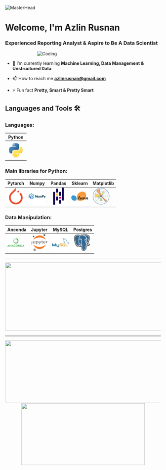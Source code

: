 ![MasterHead](https://user-images.githubusercontent.com/31812582/118072005-93d46980-b3c6-11eb-9afd-629b4f706a56.gif)
<h1>Welcome, I'm Azlin Rusnan</h1>
<h3>Experienced Reporting Analyst & Aspire to Be A Data Scientist</h3>
<img align="right" alt="Coding" width="400" src="https://user-images.githubusercontent.com/125878564/258871853-20e24ac8-354d-4ec0-8f25-ef158aec9420.gif">



<p align="left"> <a href="https://twitter.com/" target="blank"><img src="https://img.shields.io/twitter/follow/?logo=twitter&style=for-the-badge" alt="" /></a> </p>

- 🌱 I’m currently learning **Machine Learning, Data Management & Unstructured Data** 

- 📫 How to reach me **azlinrusnan@gmail.com**

- ⚡ Fun fact **Pretty, Smart & Pretty Smart**

## Languages and Tools 🛠️
<div>

### Languages:
| Python |
|----------|
|  <img src="https://github.com/devicons/devicon/blob/master/icons/python/python-original.svg" title="Python"  alt="Python" width="55" height="55"/> |

### Main libraries for Python:
| Pytorch | Numpy | Pandas | Sklearn | Matplotlib |
|----------|----------|----------|----------|----------|
|  <img src="https://github.com/devicons/devicon/blob/master/icons/pytorch/pytorch-original.svg" title="Pytorch"  alt="Pytorch" width="55" height="55"/>|  <img src="https://github.com/devicons/devicon/blob/master/icons/numpy/numpy-original-wordmark.svg" title="Numpy" alt="Numpy" width="55" height="55"/>|  <img src="https://github.com/devicons/devicon/blob/master/icons/pandas/pandas-original.svg" title="Pandas" alt="Pandas" width="55" height="55"/>|  <img src="https://github.com/devicons/devicon/blob/master/icons/scikitlearn/scikitlearn-original.svg" title="sklearn" alt="sklearn" width="55" height="55"/>|  <img src="https://github.com/devicons/devicon/blob/master/icons/matplotlib/matplotlib-original.svg" title="mpl" alt="mpl" width="55" height="55"/>| <img src="https://github.com/devicons/devicon/blob/master/icons/opencv/opencv-original.svg" title="mpl" alt="mpl" width="55" height="55"/>|

### Data Manipulation:
| Anconda | Jupyter |  MySQL | Postgres | 
|----------|----------|----------|----------|
|<img src="https://github.com/devicons/devicon/blob/master/icons/anaconda/anaconda-original-wordmark.svg" title="Anaconda" alt="Conda" width="55" height="55"/>|<img src="https://github.com/devicons/devicon/blob/master/icons/jupyter/jupyter-original-wordmark.svg" title="Jupiter" alt="Jupiter" width="55" height="55"/>|<img src="https://github.com/devicons/devicon/blob/master/icons/mysql/mysql-original-wordmark.svg" title="MySQL" alt="MySQL" width="55" height="55"/>|<img src="https://github.com/devicons/devicon/blob/master/icons/postgresql/postgresql-original.svg" title="pg" alt="pg" width="55" height="55"/>|<img 

</div>


---

  
<p align="center">
  <img width="800" height="220" src="https://streak-stats.demolab.com?user=azlinrusnan&theme=buefy&hide_border=false&border_radius=5&card_width=800">
</p>


---

<p align="center">
  <img width="600" height="200" src="https://github-readme-stats.vercel.app/api?username=azlinrusnan&show_icons=true&theme=buefy">
  <img width="400" height="200" src="https://github-readme-stats.vercel.app/api/top-langs/?username=azlinrusnan&size_weight=0.15&count_weight=0.5&layout=compact&theme=buefy">
</p>
 


<div id="header" align="right">
  <img src="https://komarev.com/ghpvc/?username=azlinrusnan&style=for-the-badge&color=orange" alt=""/>
</div>
